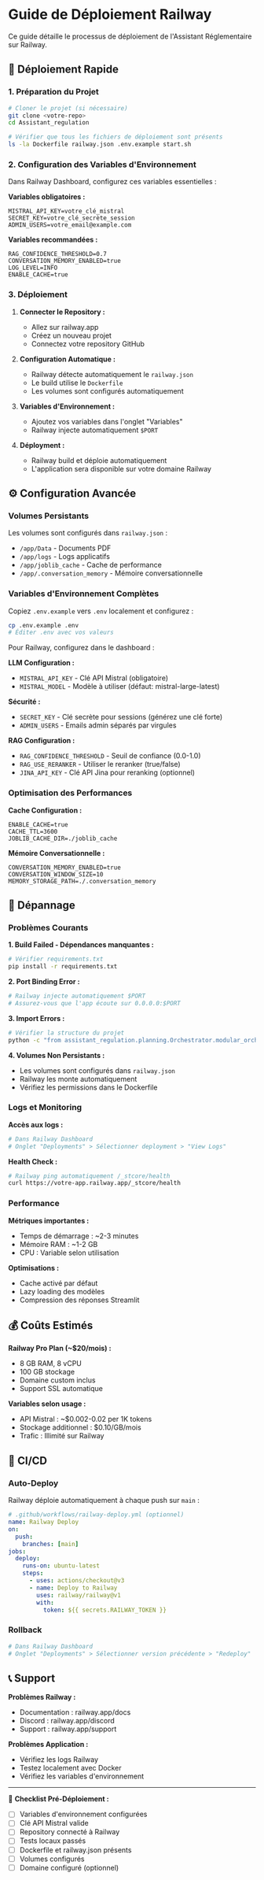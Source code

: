 # Guide de Déploiement Railway

Ce guide détaille le processus de déploiement de l'Assistant Réglementaire sur Railway.

## 🚀 Déploiement Rapide

### 1. Préparation du Projet

```bash
# Cloner le projet (si nécessaire)
git clone <votre-repo>
cd Assistant_regulation

# Vérifier que tous les fichiers de déploiement sont présents
ls -la Dockerfile railway.json .env.example start.sh
```

### 2. Configuration des Variables d'Environnement

Dans Railway Dashboard, configurez ces variables essentielles :

**Variables obligatoires :**
```
MISTRAL_API_KEY=votre_clé_mistral
SECRET_KEY=votre_clé_secrète_session
ADMIN_USERS=votre_email@example.com
```

**Variables recommandées :**
```
RAG_CONFIDENCE_THRESHOLD=0.7
CONVERSATION_MEMORY_ENABLED=true
LOG_LEVEL=INFO
ENABLE_CACHE=true
```

### 3. Déploiement

1. **Connecter le Repository :**
   - Allez sur railway.app
   - Créez un nouveau projet
   - Connectez votre repository GitHub

2. **Configuration Automatique :**
   - Railway détecte automatiquement le `railway.json`
   - Le build utilise le `Dockerfile`
   - Les volumes sont configurés automatiquement

3. **Variables d'Environnement :**
   - Ajoutez vos variables dans l'onglet "Variables"
   - Railway injecte automatiquement `$PORT`

4. **Déployment :**
   - Railway build et déploie automatiquement
   - L'application sera disponible sur votre domaine Railway

## ⚙️ Configuration Avancée

### Volumes Persistants

Les volumes sont configurés dans `railway.json` :

- `/app/Data` - Documents PDF
- `/app/logs` - Logs applicatifs  
- `/app/joblib_cache` - Cache de performance
- `/app/.conversation_memory` - Mémoire conversationnelle

### Variables d'Environnement Complètes

Copiez `.env.example` vers `.env` localement et configurez :

```bash
cp .env.example .env
# Éditer .env avec vos valeurs
```

Pour Railway, configurez dans le dashboard :

**LLM Configuration :**
- `MISTRAL_API_KEY` - Clé API Mistral (obligatoire)
- `MISTRAL_MODEL` - Modèle à utiliser (défaut: mistral-large-latest)

**Sécurité :**
- `SECRET_KEY` - Clé secrète pour sessions (générez une clé forte)
- `ADMIN_USERS` - Emails admin séparés par virgules

**RAG Configuration :**
- `RAG_CONFIDENCE_THRESHOLD` - Seuil de confiance (0.0-1.0)
- `RAG_USE_RERANKER` - Utiliser le reranker (true/false)
- `JINA_API_KEY` - Clé API Jina pour reranking (optionnel)

### Optimisation des Performances

**Cache Configuration :**
```
ENABLE_CACHE=true
CACHE_TTL=3600
JOBLIB_CACHE_DIR=./joblib_cache
```

**Mémoire Conversationnelle :**
```
CONVERSATION_MEMORY_ENABLED=true
CONVERSATION_WINDOW_SIZE=10
MEMORY_STORAGE_PATH=./.conversation_memory
```

## 🔧 Dépannage

### Problèmes Courants

**1. Build Failed - Dépendances manquantes :**
```bash
# Vérifier requirements.txt
pip install -r requirements.txt
```

**2. Port Binding Error :**
```bash
# Railway injecte automatiquement $PORT
# Assurez-vous que l'app écoute sur 0.0.0.0:$PORT
```

**3. Import Errors :**
```bash
# Vérifier la structure du projet
python -c "from assistant_regulation.planning.Orchestrator.modular_orchestrator import ModularOrchestrator"
```

**4. Volumes Non Persistants :**
- Les volumes sont configurés dans `railway.json`
- Railway les monte automatiquement
- Vérifiez les permissions dans le Dockerfile

### Logs et Monitoring

**Accès aux logs :**
```bash
# Dans Railway Dashboard
# Onglet "Deployments" > Sélectionner deployment > "View Logs"
```

**Health Check :**
```bash
# Railway ping automatiquement /_stcore/health
curl https://votre-app.railway.app/_stcore/health
```

### Performance

**Métriques importantes :**
- Temps de démarrage : ~2-3 minutes
- Mémoire RAM : ~1-2 GB
- CPU : Variable selon utilisation

**Optimisations :**
- Cache activé par défaut
- Lazy loading des modèles
- Compression des réponses Streamlit

## 💰 Coûts Estimés

**Railway Pro Plan (~$20/mois) :**
- 8 GB RAM, 8 vCPU
- 100 GB stockage
- Domaine custom inclus
- Support SSL automatique

**Variables selon usage :**
- API Mistral : ~$0.002-0.02 per 1K tokens
- Stockage additionnel : $0.10/GB/mois
- Trafic : Illimité sur Railway

## 🔄 CI/CD

### Auto-Deploy

Railway déploie automatiquement à chaque push sur `main` :

```yaml
# .github/workflows/railway-deploy.yml (optionnel)
name: Railway Deploy
on:
  push:
    branches: [main]
jobs:
  deploy:
    runs-on: ubuntu-latest
    steps:
      - uses: actions/checkout@v3
      - name: Deploy to Railway
        uses: railway/railway@v1
        with:
          token: ${{ secrets.RAILWAY_TOKEN }}
```

### Rollback

```bash
# Dans Railway Dashboard
# Onglet "Deployments" > Sélectionner version précédente > "Redeploy"
```

## 📞 Support

**Problèmes Railway :**
- Documentation : railway.app/docs
- Discord : railway.app/discord
- Support : railway.app/support

**Problèmes Application :**
- Vérifiez les logs Railway
- Testez localement avec Docker
- Vérifiez les variables d'environnement

---

🎯 **Checklist Pré-Déploiement :**

- [ ] Variables d'environnement configurées
- [ ] Clé API Mistral valide
- [ ] Repository connecté à Railway
- [ ] Tests locaux passés
- [ ] Dockerfile et railway.json présents
- [ ] Volumes configurés
- [ ] Domaine configuré (optionnel)